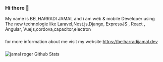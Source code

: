 ### Hi there 👋
My name is BELHARRADI JAMAL and i am  web & mobile Developer using The new technologie like Laravel,Nest.js,Django, ExpressJS , React , Angular, Vuejs,cordova,capacitor,electron
### 
for more information about me visit my website https://belharradijamal.dev
### 
![jamal roger Github Stats](https://github-readme-stats.vercel.app/api?username=jamalroger&show_icons=true&title_color=fff&icon_color=79ff97&text_color=9f9f9f&bg_color=151515&hide=["contribs"])
